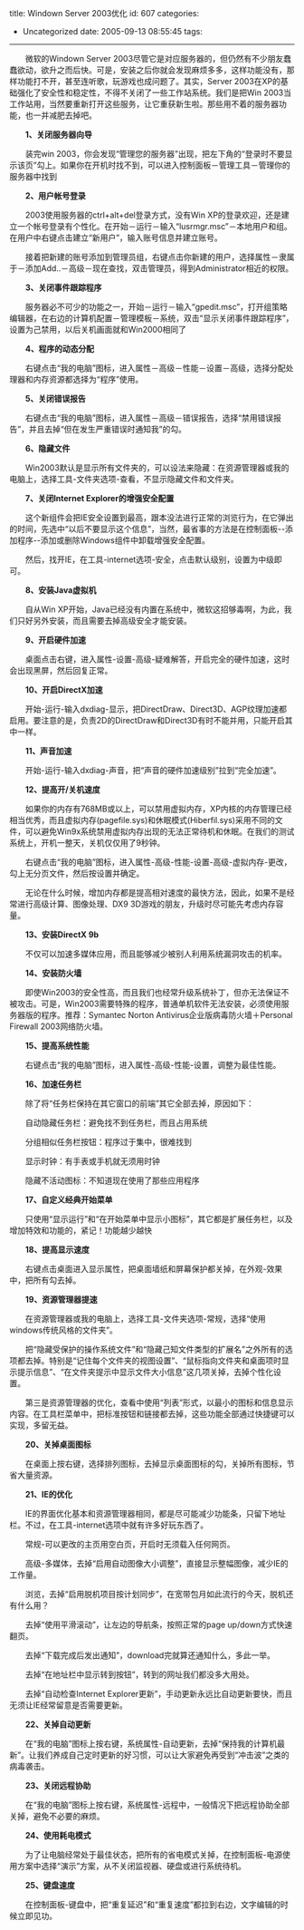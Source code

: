 title: Windown Server 2003优化
id: 607
categories:
  - Uncategorized
date: 2005-09-13 08:55:45
tags:
---

<div id="msgcns!9697D6160EFEBC17!190" class="bvMsg"><div>

　　微软的Windown Server 2003尽管它是对应服务器的，但仍然有不少朋友蠢蠢欲动，欲升之而后快。可是，安装之后你就会发现麻烦多多，这样功能没有，那样功能打不开，甚至连听歌，玩游戏也成问题了。其实，Server 2003在XP的基础强化了安全性和稳定性，不得不关闭了一些工作站系统。我们是把Win 2003当工作站用，当然要重新打开这些服务，让它重获新生啦。那些用不着的服务器功能，也一并减肥去掉吧。 

　　**1、关闭服务器向导** 

　　装完win 2003，你会发现“管理您的服务器”出现，把左下角的“登录时不要显示该页”勾上。如果你在开机时找不到，可以进入控制面板－管理工具－管理你的服务器中找到 

　　**2、用户帐号登录** 

　　2003使用服务器的ctrl+alt+del登录方式，没有Win XP的登录欢迎，还是建立一个帐号登录有个性化。在开始－运行－输入“lusrmgr.msc”－本地用户和组。在用户中右键点击建立“新用户”，输入账号信息并建立账号。 

　　接着把新建的账号添加到管理员组，右键点击你新建的用户，选择属性－隶属于－添加Add..－高级－现在查找，双击管理员，得到Administrator相近的权限。 

　　**3、关闭事件跟踪程序** 

　　服务器必不可少的功能之一，开始－运行－输入“gpedit.msc”，打开组策略编辑器，在右边的计算机配置－管理模板－系统，双击“显示关闭事件跟踪程序”，设置为己禁用，以后关机画面就和Win2000相同了 

　　**4、程序的动态分配** 

　　右键点击“我的电脑”图标，进入属性－高级－性能－设置－高级，选择分配处理器和内存资源都选择为“程序”使用。 

　　**5、关闭错误报告** 

　　右键点击“我的电脑”图标，进入属性－高级－错误报告，选择“禁用错误报告”，并且去掉“但在发生严重错误时通知我”的勾。 

　　**6、隐藏文件** 

　　Win2003默认是显示所有文件夹的，可以设法来隐藏：在资源管理器或我的电脑上，选择工具-文件夹选项-查看，不显示隐藏文件和文件夹。 

　　**7、关闭Internet Explorer的增强安全配置** 

　　这个新组件会把IE安全设置到最高，跟本没法进行正常的浏览行为，在它弹出的时间，先选中“以后不要显示这个信息”，当然，最省事的方法是在控制面板--添加程序--添加或删除Windows组件中卸载增强安全配置。 

　　然后，找开IE，在工具-internet选项-安全，点击默认级别，设置为中级即可。 

　　**8、安装Java虚拟机** 

　　自从Win XP开始，Java已经没有内置在系统中，微软这招够毒啊，为此，我们只好另外安装，而且需要去掉高级安全才能安装。 

　　**9、开启硬件加速** 

　　桌面点击右键，进入属性-设置-高级-疑难解答，开启完全的硬件加速，这时会出现黑屏，然后回复正常。 

　　**10、开启DirectX加速** 

　　开始-运行-输入dxdiag-显示，把DirectDraw、Direct3D、AGP纹理加速都启用。要注意的是，负责2D的DirectDraw和Direct3D有时不能并用，只能开启其中一样。 

　　**11、声音加速** 

　　开始-运行-输入dxdiag-声音，把“声音的硬件加速级别”拉到“完全加速”。 

　　**12、提高开/关机速度** 

　　如果你的内存有768MB或以上，可以禁用虚拟内存，XP内核的内存管理已经相当优秀，而且虚拟内存(pagefile.sys)和休眠模式(Hiberfil.sys)采用不同的文件，可以避免Win9x系统禁用虚拟内存出现的无法正常待机和休眠。在我们的测试系统上，开机一整天，关机仅仅用了9秒钟。 

　　右键点击“我的电脑”图标，进入属性-高级-性能-设置-高级-虚拟内存-更改，勾上无分页文件，然后按设置并确定。 

　　无论在什么时候，增加内存都是提高相对速度的最快方法，因此，如果不是经常进行高级计算、图像处理、DX9 3D游戏的朋友，升级时尽可能先考虑内存容量。 

　　**13、安装DirectX 9b** 

　　不仅可以加速多媒体应用，而且能够减少被别人利用系统漏洞攻击的机率。

　　**14、安装防火墙** 

　　即使Win2003的安全性高，而且我们也经常升级系统补丁，但亦无法保证不被攻击。可是，Win2003需要特殊的程序，普通单机软件无法安装，必须使用服务器版的程序。推荐：Symantec Norton Antivirus企业版病毒防火墙＋Personal Firewall 2003网络防火墙。 

　　**15、提高系统性能** 

　　右键点击“我的电脑”图标，进入属性-高级-性能-设置，调整为最佳性能。 

　　**16、加速任务栏** 

　　除了将“任务栏保持在其它窗口的前端”其它全部去掉，原因如下： 

　　自动隐藏任务栏：避免找不到任务栏，而且占用系统 

　　分组相似任务栏按钮：程序过于集中，很难找到 

　　显示时钟：有手表或手机就无须用时钟 

　　隐藏不活动图标：不知道现在使用了那些应用程序 

　　**17、自定义经典开始菜单** 

　　只使用“显示运行”和“在开始菜单中显示小图标”，其它都是扩展任务栏，以及增加特效和功能的，紧记！功能越少越快 

　　**18、提高显示速度** 

　　右键点击桌面进入显示属性，把桌面墙纸和屏幕保护都关掉，在外观-效果中，把所有勾去掉。 

　　**19、资源管理器提速** 

　　在资源管理器或我的电脑上，选择工具-文件夹选项-常规，选择“使用windows传统风格的文件夹”。 

　　把“隐藏受保护的操作系统文件”和“隐藏己知文件类型的扩展名”之外所有的选项都去掉。特别是“记住每个文件夹的视图设置”、“鼠标指向文件夹和桌面项时显示提示信息”、“在文件夹提示中显示文件大小信息”这几项关掉，去掉个性化设置。 

　　第三是资源管理器的优化，查看中使用“列表”形式，以最小的图标和信息显示内容。在工具栏菜单中，把标准按钮和链接都去掉，这些功能全部通过快捷键可以实现，多留无益。 

　　**20、关掉桌面图标** 

　　在桌面上按右键，选择排列图标，去掉显示桌面图标的勾，关掉所有图标，节省大量资源。 

　　**21、IE的优化** 

　　IE的界面优化基本和资源管理器相同，都是尽可能减少功能条，只留下地址栏。不过，在工具-internet选项中就有许多好玩东西了。 

　　常规-可以更改的主页用空白页，开启时无须载入任何网页。 

　　高级-多媒体，去掉“启用自动图像大小调整”，直接显示整幅图像，减少IE的工作量。 

　　浏览，去掉“启用脱机项目按计划同步”，在宽带包月如此流行的今天，脱机还有什么用？ 

　　去掉“使用平滑滚动”，让左边的导航条，按照正常的page up/down方式快速翻页。 

　　去掉“下载完成后发出通知”，download完就算还通知什么，多此一举。 

　　去掉“在地址栏中显示转到按钮”，转到的网址我们都没多大用处。 

　　去掉“自动检查Internet Explorer更新”，手动更新永远比自动更新要快，而且无须让IE经常留意是否需要更新。 

　　**22、关掉自动更新** 

　　在“我的电脑”图标上按右键，系统属性-自动更新，去掉“保持我的计算机最新”。让我们养成自己定时更新的好习惯，可以让大家避免再受到“冲击波”之类的病毒袭击。 

　　**23、关闭远程协助** 

　　在“我的电脑”图标上按右键，系统属性-远程中，一般情况下把远程协助全部关掉，避免不必要的麻烦。 

　　**24、使用耗电模式** 

　　为了让电脑经常处于最佳状态，把所有的省电模式关掉，在控制面板-电源使用方案中选择“演示”方案，从不关闭监视器、硬盘或进行系统待机。 

　　**25、键盘速度** 

　　在控制面板-键盘中，把“重复延迟”和“重复速度”都拉到右边，文字编辑的时候立即见功。
</div></div>